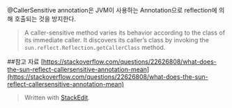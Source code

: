 
@CallerSensitive annotation은 JVM이 사용하는 Annotation으로 reflection에 의해 호출되는 것을 방지한다.
> A caller-sensitive method varies its behavior according to the class of its immediate caller. It discovers its caller’s class by invoking the `sun.reflect.Reflection.getCallerClass` method.



##참고 자료
[https://stackoverflow.com/questions/22626808/what-does-the-sun-reflect-callersensitive-annotation-mean](https://stackoverflow.com/questions/22626808/what-does-the-sun-reflect-callersensitive-annotation-mean)

> 
> Written with [StackEdit](https://stackedit.io/).

<!--stackedit_data:
eyJoaXN0b3J5IjpbMTA1MTYyMDgzLDczMDk5ODExNl19
-->
